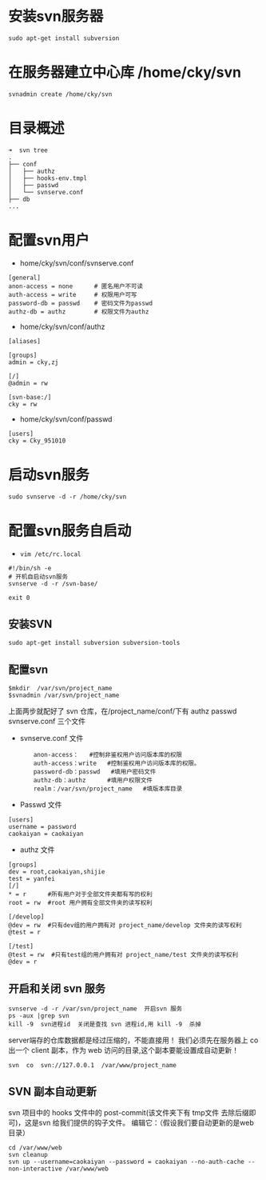 # 安装svn服务器
```shell
sudo apt-get install subversion
```

# 在服务器建立中心库 /home/cky/svn
```
svnadmin create /home/cky/svn
```

# 目录概述
```
➜  svn tree
.
├── conf
│   ├── authz
│   ├── hooks-env.tmpl
│   ├── passwd
│   └── svnserve.conf
├── db
...
```

# 配置svn用户
- home/cky/svn/conf/svnserve.conf

```svn
[general]
anon-access = none      # 匿名用户不可读
auth-access = write     # 权限用户可写
password-db = passwd    # 密码文件为passwd
authz-db = authz        # 权限文件为authz
```

- home/cky/svn/conf/authz

```svn
[aliases]

[groups]
admin = cky,zj

[/]
@admin = rw

[svn-base:/]
cky = rw
```

- home/cky/svn/conf/passwd

```shell
[users]
cky = Cky_951010
```

# 启动svn服务
```shell
sudo svnserve -d -r /home/cky/svn
```

# 配置svn服务自启动
- `vim /etc/rc.local`
```vim
#!/bin/sh -e
# 开机自启动svn服务
svnserve -d -r /svn-base/

exit 0
```


## 安装SVN  ##
```
sudo apt-get install subversion subversion-tools
```

## 配置svn ##
```
$mkdir  /var/svn/project_name
$svnadmin /var/svn/project_name
```
上面两步就配好了 svn 仓库，在/project_name/conf/下有
authz  passwd  svnserve.conf  三个文件

 - svnserve.conf 文件
```
       anon-access：   #控制非鉴权用户访问版本库的权限
       auth-access：write   #控制鉴权用户访问版本库的权限。
       password-db：passwd   #填用户密码文件
       authz-db：authz      #填用户权限文件
       realm：/var/svn/project_name   #填版本库目录
```
 - Passwd 文件
```
[users]
username = password
caokaiyan = caokaiyan
```
 - authz 文件
```
[groups]
dev = root,caokaiyan,shijie
test = yanfei
[/]
* = r      #所有用户对于全部文件夹都有写的权利
root = rw  #root 用户拥有全部文件夹的读写权利

[/develop]
@dev = rw  #只有dev组的用户拥有对 project_name/develop 文件夹的读写权利
@test = r

[/test]
@test = rw  #只有test组的用户拥有对 project_name/test 文件夹的读写权利
@dev = r
```
## 开启和关闭 svn 服务
```
svnserve -d -r /var/svn/project_name  开启svn 服务
ps -aux |grep svn
kill -9  svn进程id  关闭是查找 svn 进程id,用 kill -9  杀掉
```
server端存的仓库数据都是经过压缩的，不能直接用！
我们必须先在服务器上 co 出一个 client 副本，作为 web 访问的目录,这个副本要能设置成自动更新！
```
svn  co  svn://127.0.0.1  /var/www/project_name
```
## SVN 副本自动更新
svn 项目中的 hooks 文件中的 post-commit(该文件夹下有 tmp文件 去除后缀即可)，这是svn 给我们提供的钩子文件。
编辑它：（假设我们要自动更新的是web目录）
```
cd /var/www/web
svn cleanup
svn up --username=caokaiyan --password = caokaiyan --no-auth-cache --non-interactive /var/www/web
```

